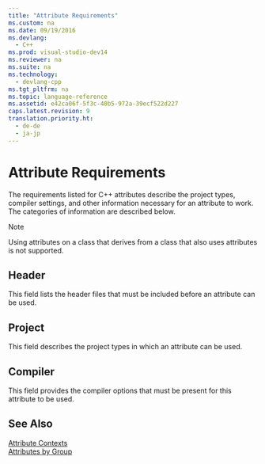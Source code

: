 ```yaml
---
title: "Attribute Requirements"
ms.custom: na
ms.date: 09/19/2016
ms.devlang: 
  - C++
ms.prod: visual-studio-dev14
ms.reviewer: na
ms.suite: na
ms.technology: 
  - devlang-cpp
ms.tgt_pltfrm: na
ms.topic: language-reference
ms.assetid: e42ca06f-5f3c-40b5-972a-39ecf522d227
caps.latest.revision: 9
translation.priority.ht: 
  - de-de
  - ja-jp
---
```

# Attribute Requirements
The requirements listed for C++ attributes describe the project types, compiler settings, and other information necessary for an attribute to work. The categories of information are described below.  
  
> [!NOTE]
>  Using attributes on a class that derives from a class that also uses attributes is not supported.  
  
## Header  
 This field lists the header files that must be included before an attribute can be used.  
  
## Project  
 This field describes the project types in which an attribute can be used.  
  
## Compiler  
 This field provides the compiler options that must be present for this attribute to be used.  
  
## See Also  
 [Attribute Contexts](../vs140/Attribute-Contexts.md)   
 [Attributes by Group](../vs140/Attributes-by-Group.md)